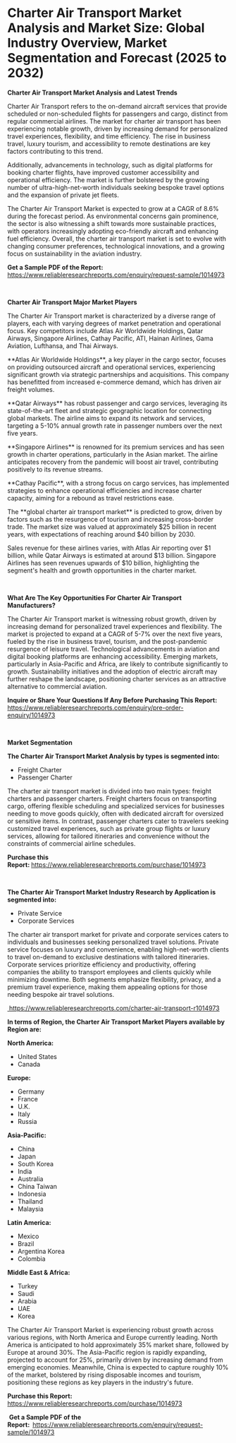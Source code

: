 <p><h1>Charter Air Transport Market Analysis and Market Size: Global Industry Overview, Market Segmentation and Forecast (2025 to 2032)</h1></p><p><strong>Charter Air Transport Market Analysis and Latest Trends</strong></p>
<p><p>Charter Air Transport refers to the on-demand aircraft services that provide scheduled or non-scheduled flights for passengers and cargo, distinct from regular commercial airlines. The market for charter air transport has been experiencing notable growth, driven by increasing demand for personalized travel experiences, flexibility, and time efficiency. The rise in business travel, luxury tourism, and accessibility to remote destinations are key factors contributing to this trend.</p><p>Additionally, advancements in technology, such as digital platforms for booking charter flights, have improved customer accessibility and operational efficiency. The market is further bolstered by the growing number of ultra-high-net-worth individuals seeking bespoke travel options and the expansion of private jet fleets.</p><p>The Charter Air Transport Market is expected to grow at a CAGR of 8.6% during the forecast period. As environmental concerns gain prominence, the sector is also witnessing a shift towards more sustainable practices, with operators increasingly adopting eco-friendly aircraft and enhancing fuel efficiency. Overall, the charter air transport market is set to evolve with changing consumer preferences, technological innovations, and a growing focus on sustainability in the aviation industry.</p></p>
<p><strong>Get a Sample PDF of the Report:&nbsp;</strong> <a href="https://www.reliableresearchreports.com/enquiry/request-sample/1014973?utm_campaign=3673&utm_medium=2&utm_source=Github&utm_content=ia&utm_term=17042025&utm_id=charter-air-transport">https://www.reliableresearchreports.com/enquiry/request-sample/1014973</a></p>
<p>&nbsp;</p>
<p><strong>Charter Air Transport Major Market Players</strong></p>
<p><p>The Charter Air Transport market is characterized by a diverse range of players, each with varying degrees of market penetration and operational focus. Key competitors include Atlas Air Worldwide Holdings, Qatar Airways, Singapore Airlines, Cathay Pacific, ATI, Hainan Airlines, Gama Aviation, Lufthansa, and Thai Airways. </p><p>**Atlas Air Worldwide Holdings**, a key player in the cargo sector, focuses on providing outsourced aircraft and operational services, experiencing significant growth via strategic partnerships and acquisitions. This company has benefitted from increased e-commerce demand, which has driven air freight volumes.</p><p>**Qatar Airways** has robust passenger and cargo services, leveraging its state-of-the-art fleet and strategic geographic location for connecting global markets. The airline aims to expand its network and services, targeting a 5-10% annual growth rate in passenger numbers over the next five years.</p><p>**Singapore Airlines** is renowned for its premium services and has seen growth in charter operations, particularly in the Asian market. The airline anticipates recovery from the pandemic will boost air travel, contributing positively to its revenue streams.</p><p>**Cathay Pacific**, with a strong focus on cargo services, has implemented strategies to enhance operational efficiencies and increase charter capacity, aiming for a rebound as travel restrictions ease.</p><p>The **global charter air transport market** is predicted to grow, driven by factors such as the resurgence of tourism and increasing cross-border trade. The market size was valued at approximately $25 billion in recent years, with expectations of reaching around $40 billion by 2030.</p><p>Sales revenue for these airlines varies, with Atlas Air reporting over $1 billion, while Qatar Airways is estimated at around $13 billion. Singapore Airlines has seen revenues upwards of $10 billion, highlighting the segment's health and growth opportunities in the charter market.</p></p>
<p>&nbsp;</p>
<p><strong>What Are The Key Opportunities For Charter Air Transport Manufacturers?</strong></p>
<p><p>The Charter Air Transport market is witnessing robust growth, driven by increasing demand for personalized travel experiences and flexibility. The market is projected to expand at a CAGR of 5-7% over the next five years, fueled by the rise in business travel, tourism, and the post-pandemic resurgence of leisure travel. Technological advancements in aviation and digital booking platforms are enhancing accessibility. Emerging markets, particularly in Asia-Pacific and Africa, are likely to contribute significantly to growth. Sustainability initiatives and the adoption of electric aircraft may further reshape the landscape, positioning charter services as an attractive alternative to commercial aviation.</p></p>
<p><strong>Inquire or Share Your Questions If Any Before Purchasing This Report:</strong> <a href="https://www.reliableresearchreports.com/enquiry/pre-order-enquiry/1014973?utm_campaign=3673&utm_medium=2&utm_source=Github&utm_content=ia&utm_term=17042025&utm_id=charter-air-transport">https://www.reliableresearchreports.com/enquiry/pre-order-enquiry/1014973</a></p>
<p>&nbsp;</p>
<p><strong>Market Segmentation</strong></p>
<p><strong>The Charter Air Transport Market Analysis by types is segmented into:</strong></p>
<p><ul><li>Freight Charter</li><li>Passenger Charter</li></ul></p>
<p><p>The charter air transport market is divided into two main types: freight charters and passenger charters. Freight charters focus on transporting cargo, offering flexible scheduling and specialized services for businesses needing to move goods quickly, often with dedicated aircraft for oversized or sensitive items. In contrast, passenger charters cater to travelers seeking customized travel experiences, such as private group flights or luxury services, allowing for tailored itineraries and convenience without the constraints of commercial airline schedules.</p></p>
<p><strong>Purchase this Report:&nbsp;</strong><a href="https://www.reliableresearchreports.com/purchase/1014973?utm_campaign=3673&utm_medium=2&utm_source=Github&utm_content=ia&utm_term=17042025&utm_id=charter-air-transport">https://www.reliableresearchreports.com/purchase/1014973</a></p>
<p>&nbsp;</p>
<p><strong>The Charter Air Transport Market Industry Research by Application is segmented into:</strong></p>
<p><ul><li>Private Service</li><li>Corporate Services</li></ul></p>
<p><p>The charter air transport market for private and corporate services caters to individuals and businesses seeking personalized travel solutions. Private service focuses on luxury and convenience, enabling high-net-worth clients to travel on-demand to exclusive destinations with tailored itineraries. Corporate services prioritize efficiency and productivity, offering companies the ability to transport employees and clients quickly while minimizing downtime. Both segments emphasize flexibility, privacy, and a premium travel experience, making them appealing options for those needing bespoke air travel solutions.</p></p>
<p><a href="https://www.reliableresearchreports.com/charter-air-transport-r1014973?utm_campaign=3673&utm_medium=2&utm_source=Github&utm_content=ia&utm_term=17042025&utm_id=charter-air-transport">&nbsp;https://www.reliableresearchreports.com/charter-air-transport-r1014973</a></p>
<p><strong>In terms of Region, the Charter Air Transport Market Players available by Region are:</strong></p>
<p>
    <p> <strong> North America: </strong>
        <ul>
            <li>United States</li>
            <li>Canada</li>
        </ul>
        </p> 
    <p> <strong> Europe: </strong>
        <ul>
            <li>Germany</li>
            <li>France</li>
            <li>U.K.</li>
            <li>Italy</li>
            <li>Russia</li>
        </ul>
        </p> 
    <p> <strong> Asia-Pacific: </strong>
        <ul>
            <li>China</li>
            <li>Japan</li>
            <li>South Korea</li>
            <li>India</li>
            <li>Australia</li>
            <li>China Taiwan</li>
            <li>Indonesia</li>
            <li>Thailand</li>
            <li>Malaysia</li>
        </ul>
        </p> 
    <p> <strong> Latin America: </strong>
        <ul>
            <li>Mexico</li>
            <li>Brazil</li>
            <li>Argentina Korea</li>
            <li>Colombia</li>
        </ul>
        </p> 
    <p> <strong> Middle East & Africa: </strong>
        <ul>
            <li>Turkey</li>
            <li>Saudi</li>
            <li>Arabia</li>
            <li>UAE</li>
            <li>Korea</li>
        </ul>
    </p>
    </p>
<p><p>The Charter Air Transport Market is experiencing robust growth across various regions, with North America and Europe currently leading. North America is anticipated to hold approximately 35% market share, followed by Europe at around 30%. The Asia-Pacific region is rapidly expanding, projected to account for 25%, primarily driven by increasing demand from emerging economies. Meanwhile, China is expected to capture roughly 10% of the market, bolstered by rising disposable incomes and tourism, positioning these regions as key players in the industry's future.</p></p>
<p><strong>Purchase this Report: </strong><a href="https://www.reliableresearchreports.com/purchase/1014973?utm_campaign=3673&utm_medium=2&utm_source=Github&utm_content=ia&utm_term=17042025&utm_id=charter-air-transport">https://www.reliableresearchreports.com/purchase/1014973</a></p>
<p>&nbsp;<strong>Get a Sample PDF of the Report:&nbsp;&nbsp;</strong><a href="https://www.reliableresearchreports.com/enquiry/request-sample/1014973?utm_campaign=3673&utm_medium=2&utm_source=Github&utm_content=ia&utm_term=17042025&utm_id=charter-air-transport">https://www.reliableresearchreports.com/enquiry/request-sample/1014973</a></p>
<p><strong></strong></p>
<p><p></p><p></p><p></p></p>